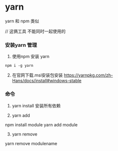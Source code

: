 # yarn 

yarn 和 npm 类似

// 这俩工具 不能同时一起使用的

### 安装yarn 管理

1. 使用npm 安装 yarn

```
npm i -g yarn 
```

2. 在官网下载.msi安装包安装
https://yarnpkg.com/zh-Hans/docs/install#windows-stable


### 命令

1. yarn install 安装所有依赖

2. yarn add 

npm install module
yarn add module

3. yarn remove

yarn remove modulename
